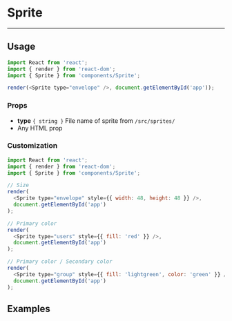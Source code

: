 # Sprite

---

## Usage

```js
import React from 'react';
import { render } from 'react-dom';
import { Sprite } from 'components/Sprite';

render(<Sprite type="envelope" />, document.getElementById('app'));
```

### Props

- **type** `{ string }` File name of sprite from `/src/sprites/`
- Any HTML prop

### Customization

```js
import React from 'react';
import { render } from 'react-dom';
import { Sprite } from 'components/Sprite';

// Size
render(
  <Sprite type="envelope" style={{ width: 48, height: 48 }} />,
  document.getElementById('app')
);

// Primary color
render(
  <Sprite type="users" style={{ fill: 'red' }} />,
  document.getElementById('app')
);

// Primary color / Secondary color
render(
  <Sprite type="group" style={{ fill: 'lightgreen', color: 'green' }} />,
  document.getElementById('app')
);
```

## Examples
